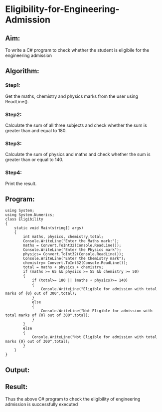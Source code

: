 # Eligibility-for-Engineering-Admission
## Aim:
To write a C# program to check whether the student is eligibile for the engineering admission

## Algorithm:
### Step1: 
Get the maths, chemistry and physics marks from the user using ReadLine().

### Step2: 
Calculate the sum of all three subjects and check whether the sum is greater than and equal to 180.

### Step3:
Calculate the sum of physics and maths and check whether the sum is greater than or equal to 140.

### Step4:
Print the result.

## Program:
```
using System;
using System.Numerics;
class Eligibility
{
    static void Main(string[] args)
    {
        int maths, physics, chemistry,total;
        Console.WriteLine("Enter the Maths mark:");
        maths = Convert.ToInt32(Console.ReadLine());
        Console.WriteLine("Enter the Physics mark");
        physics= Convert.ToInt32(Console.ReadLine());
        Console.WriteLine("Enter the Chemistry mark");
        chemistry= Convert.ToInt32(Console.ReadLine());
        total = maths + physics + chemistry;
        if (maths >= 65 && physics >= 55 && chemistry >= 50)
        {
            if (total>= 180 || (maths + physics)>= 140)
            {
                Console.WriteLine("Eligible for admission with total marks of {0} out of 300",total);
            }
            else
            {
                Console.WriteLine("Not Eligible for admission with total marks of {0} out of 300",total);
            }
        }
        else
        {
            Console.WriteLine("Not Eligible for admission with total marks {0} out of 300",total);
        }
    }
}

```
## Output:


## Result:
Thus the above C# program to check the eligibility of engineering admission is successfully executed

